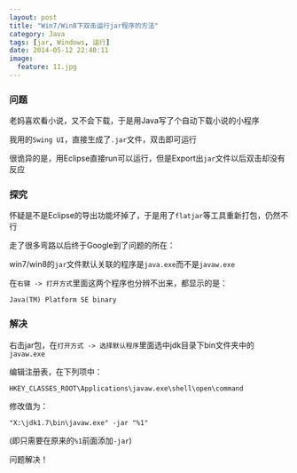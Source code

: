 ```yaml
---
layout: post
title: "Win7/Win8下双击运行jar程序的方法"
category: Java
tags: [jar, Windows, 运行]
date: 2014-05-12 22:40:11
image:
  feature: 11.jpg
---
```


### 问题

老妈喜欢看小说，又不会下载，于是用Java写了个自动下载小说的小程序

我用的`Swing UI`，直接生成了`.jar`文件，双击即可运行

很诡异的是，用Eclipse直接run可以运行，但是Export出`jar`文件以后双击却没有反应

### 探究

怀疑是不是Eclipse的导出功能坏掉了，于是用了`flatjar`等工具重新打包，仍然不行

走了很多弯路以后终于Google到了问题的所在：

win7/win8的`jar`文件默认关联的程序是`java.exe`而不是`javaw.exe`

在`右键 -> 打开方式`里面这两个程序也分辨不出来，都显示的是：

```
Java(TM) Platform SE binary
```

### 解决

右击jar包，在`打开方式 -> 选择默认程序`里面选中jdk目录下bin文件夹中的`javaw.exe`

编辑注册表，在下列项中：

```
HKEY_CLASSES_ROOT\Applications\javaw.exe\shell\open\command
```

修改值为：

```
"X:\jdk1.7\bin\javaw.exe" -jar "%1"
```

(即只需要在原来的`%1`前面添加`-jar`)

问题解决！